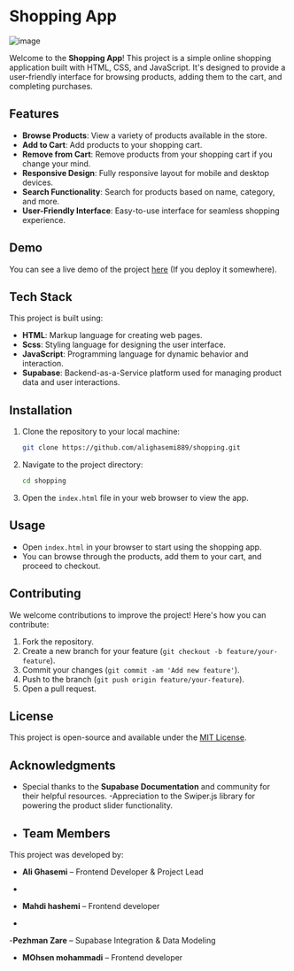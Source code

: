 # Shopping App

![image](https://github.com/user-attachments/assets/540d02f0-5958-44b6-8e5e-62a416e6e5c0)


Welcome to the **Shopping App**! This project is a simple online shopping application built with HTML, CSS, and JavaScript. It's designed to provide a user-friendly interface for browsing products, adding them to the cart, and completing purchases.

## Features

- **Browse Products**: View a variety of products available in the store.
- **Add to Cart**: Add products to your shopping cart.
- **Remove from Cart**: Remove products from your shopping cart if you change your mind.
- **Responsive Design**: Fully responsive layout for mobile and desktop devices.
- **Search Functionality**: Search for products based on name, category, and more.
- **User-Friendly Interface**: Easy-to-use interface for seamless shopping experience.

## Demo

You can see a live demo of the project [here](https://alighasemi889.github.io/shopping/) (If you deploy it somewhere).

## Tech Stack

This project is built using:

- **HTML**: Markup language for creating web pages.
- **Scss**: Styling language for designing the user interface.
- **JavaScript**: Programming language for dynamic behavior and interaction.
 - **Supabase**: Backend-as-a-Service platform used for managing product data and user interactions.

## Installation

1. Clone the repository to your local machine:

   ```bash
   git clone https://github.com/alighasemi889/shopping.git
   ```

2. Navigate to the project directory:

   ```bash
   cd shopping
   ```

3. Open the `index.html` file in your web browser to view the app.

## Usage

- Open `index.html` in your browser to start using the shopping app.
- You can browse through the products, add them to your cart, and proceed to checkout.

## Contributing

We welcome contributions to improve the project! Here's how you can contribute:

1. Fork the repository.
2. Create a new branch for your feature (`git checkout -b feature/your-feature`).
3. Commit your changes (`git commit -am 'Add new feature'`).
4. Push to the branch (`git push origin feature/your-feature`).
5. Open a pull request.

## License

This project is open-source and available under the [MIT License](LICENSE).

## Acknowledgments

- Special thanks to the **Supabase Documentation** and community for their helpful resources.
-Appreciation to the Swiper.js library for powering the product slider functionality.
- ## Team Members

This project was developed by:

- **Ali Ghasemi** – Frontend Developer & Project Lead
- 
- **Mahdi hashemi** – Frontend developer

- 
-**Pezhman Zare** – Supabase Integration & Data Modeling

  
 - **MOhsen mohammadi** – Frontend developer
